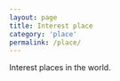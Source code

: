 ```yaml
---
layout: page
title: Interest place
category: 'place'
permalink: /place/
---
```


Interest places in the world.
